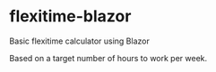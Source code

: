 # flexitime-blazor
Basic flexitime calculator using Blazor

Based on a target number of hours to work per week.
